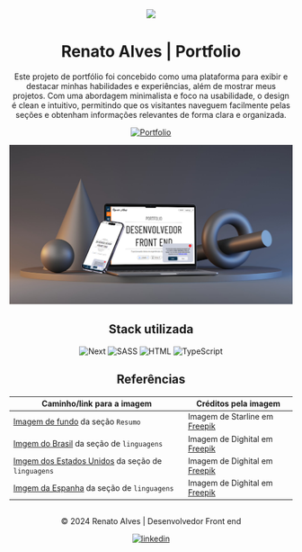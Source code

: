 <div align="center">

<img src='public/favicon.ico' width='50' heigth='50'/>

# Renato Alves | Portfolio

Este projeto de portfólio foi concebido como uma plataforma para exibir e destacar minhas habilidades e experiências, além de mostrar meus projetos. Com uma abordagem minimalista e foco na usabilidade, o design é clean e intuitivo, permitindo que os visitantes naveguem facilmente pelas seções e obtenham informações relevantes de forma clara e organizada.

[![Portfolio](https://img.shields.io/badge/Clique_aqui-para_visitar_o_projeto-323232?style=for-the-badge&logo=buy-me-a-coffee&logoColor=white)](https://linkedin.com/in/renatosalves)

[![Imagem do projeto](public/images/portfolio.svg)](https://renatoalves.site)

## Stack utilizada

![Next](https://skillicons.dev/icons?i=next "Next")
![SASS](https://skillicons.dev/icons?i=sass "SASS")
![HTML](https://skillicons.dev/icons?i=html "HTML")
![TypeScript](https://skillicons.dev/icons?i=ts "TypeScript")


## Referências

Caminho/link para a imagem | Créditos pela imagem
---|---
[Imagem de fundo](/public/images/background.jpg)  da seção `Resumo` | Imagem de Starline em [Freepik](https://br.freepik.com/vetores-gratis/fundo-digital-de-codigo-binario-de-estilo-de-matriz-com-numeros-caindo_8289995.htm#&position=1&from_view=user&uuid=c1bf85f7-b02f-4b7b-aee8-e671caa8e387)
[Imgem do Brasil](/public/images/br.png) da seção de `linguagens` | Imagem de Dighital em [Freepik](https://www.freepik.com/icon/brazil-flag_3909370#fromView=family&page=1&position=0&uuid=2e86f299-b532-4715-9e19-97e94e32efc2)
[Imgem dos Estados Unidos](/public/images/us.png) da seção de `linguagens` | Imagem de Dighital em [Freepik](https://www.freepik.com/icon/united-states-america_3909383#fromView=family&page=1&position=0&uuid=40da1cf9-8831-435c-ac39-4a4d29a44c34)
[Imgem da Espanha](/public/images/es.png) da seção de `linguagens` | Imagem de Dighital em [Freepik](https://www.freepik.com/icon/flags_3909352#fromView=family&page=1&position=0&uuid=840ea745-680d-40e4-8d39-930e348c65e9)

##
© 2024 Renato Alves | Desenvolvedor Front end
 
[![linkedin](https://img.shields.io/badge/Linkedin-0A66C2?style=for-the-badge&logo=linkedin&logoColor=white)](https://linkedin.com/in/renatosalves)
</div>